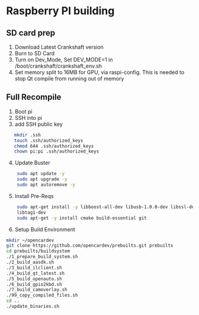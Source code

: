 # Raspberry PI building

## SD card prep

1. Download Latest Crankshaft version
1. Burn to SD Card
1. Turn on Dev_Mode, Set DEV_MODE=1 in /boot/crankshaft/crankshaft_env.sh
1. Set memory split to 16MB for GPU, via raspi-config. This is needed to stop Qt compile from running out of memory

## Full Recompile

1. Boot pi
2. SSH into pi
3. add SSH public key
```bash
   mkdir .ssh
   touch .ssh/authorized_keys
   chmod 644 .ssh/authorized_keys
   chown pi:pi .ssh/authorized_keys
```
4. Update Buster
```bash
    sudo apt update -y
    sudo apt upgrade -y
    sudo apt autoremove -y
```
5. Install Pre-Reqs
```bash
    sudo apt-get install -y libboost-all-dev libusb-1.0.0-dev libssl-dev cmake libprotobuf-dev protobuf-c-compiler protobuf-compiler 
    libtag1-dev
    sudo apt-get -y install cmake build-essential git
```
6. Setup Build Environment
```bash
mkdir ~/opencardev
git clone https://github.com/opencardev/prebuilts.git prebuilts
cd prebuilts/buildsystem
./1_prepare_build_system.sh
./2_build_aasdk.sh
./3_build_ilclient.sh
./4_build_qt_latest.sh
./5_build_openauto.sh
./6_build_gpio2kbd.sh
./7_build_camoverlay.sh
./99_copy_compiled_files.sh
cd ..
./update_binaries.sh
```
